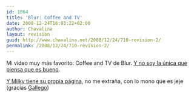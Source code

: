 ```yaml
---
id: 1864
title: 'Blur: Coffee and TV'
date: 2008-12-24T16:03:22+02:00
author: Chavalina
layout: revision
guid: http://www.chavalina.net/2008/12/24/710-revision-2/
permalink: /2008/12/24/710-revision-2/
---
```

Mi vídeo muy más favorito: Coffee and TV de Blur. <a href="http://www.pitchforkmedia.com/article/feature/36588/Staff_List_100_Awesome_Music_Videos" target="_blank">Y no soy la única que piensa que es bueno</a>.



<a href="http://www.milkyfan.com/" target="_blank">Y Milky tiene su propia página</a>, no me extraña, con lo mono que es jeje (gracias <a href="http://www.chochitopelao.com/" target="_blank">Gallego</a>)